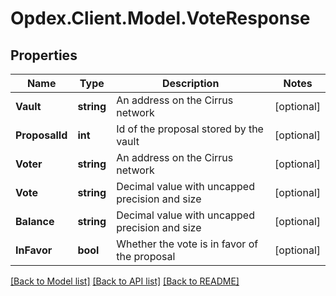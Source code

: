 # Opdex.Client.Model.VoteResponse

## Properties

Name | Type | Description | Notes
------------ | ------------- | ------------- | -------------
**Vault** | **string** | An address on the Cirrus network | [optional] 
**ProposalId** | **int** | Id of the proposal stored by the vault | [optional] 
**Voter** | **string** | An address on the Cirrus network | [optional] 
**Vote** | **string** | Decimal value with uncapped precision and size | [optional] 
**Balance** | **string** | Decimal value with uncapped precision and size | [optional] 
**InFavor** | **bool** | Whether the vote is in favor of the proposal | [optional] 

[[Back to Model list]](../README.md#documentation-for-models) [[Back to API list]](../README.md#documentation-for-api-endpoints) [[Back to README]](../README.md)

